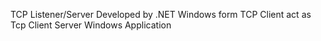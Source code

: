 TCP Listener/Server Developed by .NET Windows form
TCP Client act as Tcp Client Server Windows Application
